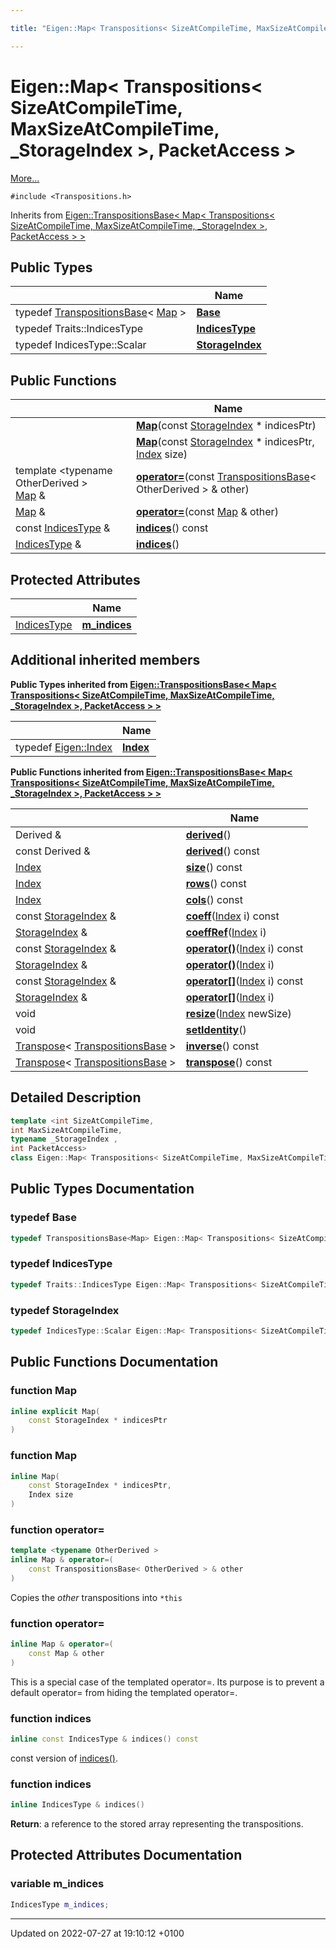 ```yaml
---

title: "Eigen::Map< Transpositions< SizeAtCompileTime, MaxSizeAtCompileTime, _StorageIndex >, PacketAccess >"

---
```


# Eigen::Map< Transpositions< SizeAtCompileTime, MaxSizeAtCompileTime, _StorageIndex >, PacketAccess >



 [More...](#detailed-description)


`#include <Transpositions.h>`

Inherits from [Eigen::TranspositionsBase< Map< Transpositions< SizeAtCompileTime, MaxSizeAtCompileTime, _StorageIndex >, PacketAccess > >](http://example.org/classes/classeigen_1_1transpositionsbase/)

## Public Types

|                | Name           |
| -------------- | -------------- |
| typedef <a href="http://example.org/classes/classeigen_1_1transpositionsbase/">TranspositionsBase</a>< <a href="http://example.org/classes/classeigen_1_1map/">Map</a> > | **[Base](http://example.org/classes/classeigen_1_1map_3_01transpositions_3_01sizeatcompiletime_00_01maxsizeatcompiletime_00_01__stor791ee41d5b47f4ee71609b600f85e4ea/#typedef-base)**  |
| typedef Traits::IndicesType | **[IndicesType](http://example.org/classes/classeigen_1_1map_3_01transpositions_3_01sizeatcompiletime_00_01maxsizeatcompiletime_00_01__stor791ee41d5b47f4ee71609b600f85e4ea/#typedef-indicestype)**  |
| typedef IndicesType::Scalar | **[StorageIndex](http://example.org/classes/classeigen_1_1map_3_01transpositions_3_01sizeatcompiletime_00_01maxsizeatcompiletime_00_01__stor791ee41d5b47f4ee71609b600f85e4ea/#typedef-storageindex)**  |

## Public Functions

|                | Name           |
| -------------- | -------------- |
| | **[Map](http://example.org/classes/classeigen_1_1map_3_01transpositions_3_01sizeatcompiletime_00_01maxsizeatcompiletime_00_01__stor791ee41d5b47f4ee71609b600f85e4ea/#function-map)**(const <a href="http://example.org/classes/classeigen_1_1map_3_01transpositions_3_01sizeatcompiletime_00_01maxsizeatcompiletime_00_01__stor791ee41d5b47f4ee71609b600f85e4ea/#typedef-storageindex">StorageIndex</a> * indicesPtr) |
| | **[Map](http://example.org/classes/classeigen_1_1map_3_01transpositions_3_01sizeatcompiletime_00_01maxsizeatcompiletime_00_01__stor791ee41d5b47f4ee71609b600f85e4ea/#function-map)**(const <a href="http://example.org/classes/classeigen_1_1map_3_01transpositions_3_01sizeatcompiletime_00_01maxsizeatcompiletime_00_01__stor791ee41d5b47f4ee71609b600f85e4ea/#typedef-storageindex">StorageIndex</a> * indicesPtr, <a href="http://example.org/classes/classeigen_1_1transpositionsbase/#typedef-index">Index</a> size) |
| template <typename OtherDerived \> <br><a href="http://example.org/classes/classeigen_1_1map/">Map</a> & | **[operator=](http://example.org/classes/classeigen_1_1map_3_01transpositions_3_01sizeatcompiletime_00_01maxsizeatcompiletime_00_01__stor791ee41d5b47f4ee71609b600f85e4ea/#function-operator=)**(const <a href="http://example.org/classes/classeigen_1_1transpositionsbase/">TranspositionsBase</a>< OtherDerived > & other) |
| <a href="http://example.org/classes/classeigen_1_1map/">Map</a> & | **[operator=](http://example.org/classes/classeigen_1_1map_3_01transpositions_3_01sizeatcompiletime_00_01maxsizeatcompiletime_00_01__stor791ee41d5b47f4ee71609b600f85e4ea/#function-operator=)**(const <a href="http://example.org/classes/classeigen_1_1map/">Map</a> & other) |
| const <a href="http://example.org/classes/classeigen_1_1map_3_01transpositions_3_01sizeatcompiletime_00_01maxsizeatcompiletime_00_01__stor791ee41d5b47f4ee71609b600f85e4ea/#typedef-indicestype">IndicesType</a> & | **[indices](http://example.org/classes/classeigen_1_1map_3_01transpositions_3_01sizeatcompiletime_00_01maxsizeatcompiletime_00_01__stor791ee41d5b47f4ee71609b600f85e4ea/#function-indices)**() const |
| <a href="http://example.org/classes/classeigen_1_1map_3_01transpositions_3_01sizeatcompiletime_00_01maxsizeatcompiletime_00_01__stor791ee41d5b47f4ee71609b600f85e4ea/#typedef-indicestype">IndicesType</a> & | **[indices](http://example.org/classes/classeigen_1_1map_3_01transpositions_3_01sizeatcompiletime_00_01maxsizeatcompiletime_00_01__stor791ee41d5b47f4ee71609b600f85e4ea/#function-indices)**() |

## Protected Attributes

|                | Name           |
| -------------- | -------------- |
| <a href="http://example.org/classes/classeigen_1_1map_3_01transpositions_3_01sizeatcompiletime_00_01maxsizeatcompiletime_00_01__stor791ee41d5b47f4ee71609b600f85e4ea/#typedef-indicestype">IndicesType</a> | **[m_indices](http://example.org/classes/classeigen_1_1map_3_01transpositions_3_01sizeatcompiletime_00_01maxsizeatcompiletime_00_01__stor791ee41d5b47f4ee71609b600f85e4ea/#variable-m-indices)**  |

## Additional inherited members

**Public Types inherited from [Eigen::TranspositionsBase< Map< Transpositions< SizeAtCompileTime, MaxSizeAtCompileTime, _StorageIndex >, PacketAccess > >](http://example.org/classes/classeigen_1_1transpositionsbase/)**

|                | Name           |
| -------------- | -------------- |
| typedef <a href="http://example.org/namespaces/namespaceeigen/#typedef-index">Eigen::Index</a> | **[Index](http://example.org/classes/classeigen_1_1transpositionsbase/#typedef-index)**  |

**Public Functions inherited from [Eigen::TranspositionsBase< Map< Transpositions< SizeAtCompileTime, MaxSizeAtCompileTime, _StorageIndex >, PacketAccess > >](http://example.org/classes/classeigen_1_1transpositionsbase/)**

|                | Name           |
| -------------- | -------------- |
| Derived & | **[derived](http://example.org/classes/classeigen_1_1transpositionsbase/#function-derived)**() |
| const Derived & | **[derived](http://example.org/classes/classeigen_1_1transpositionsbase/#function-derived)**() const |
| <a href="http://example.org/classes/classeigen_1_1transpositionsbase/#typedef-index">Index</a> | **[size](http://example.org/classes/classeigen_1_1transpositionsbase/#function-size)**() const |
| <a href="http://example.org/classes/classeigen_1_1transpositionsbase/#typedef-index">Index</a> | **[rows](http://example.org/classes/classeigen_1_1transpositionsbase/#function-rows)**() const |
| <a href="http://example.org/classes/classeigen_1_1transpositionsbase/#typedef-index">Index</a> | **[cols](http://example.org/classes/classeigen_1_1transpositionsbase/#function-cols)**() const |
| const <a href="http://example.org/classes/classeigen_1_1transpositionsbase/#typedef-storageindex">StorageIndex</a> & | **[coeff](http://example.org/classes/classeigen_1_1transpositionsbase/#function-coeff)**(<a href="http://example.org/classes/classeigen_1_1transpositionsbase/#typedef-index">Index</a> i) const |
| <a href="http://example.org/classes/classeigen_1_1transpositionsbase/#typedef-storageindex">StorageIndex</a> & | **[coeffRef](http://example.org/classes/classeigen_1_1transpositionsbase/#function-coeffref)**(<a href="http://example.org/classes/classeigen_1_1transpositionsbase/#typedef-index">Index</a> i) |
| const <a href="http://example.org/classes/classeigen_1_1transpositionsbase/#typedef-storageindex">StorageIndex</a> & | **[operator()](http://example.org/classes/classeigen_1_1transpositionsbase/#function-operator())**(<a href="http://example.org/classes/classeigen_1_1transpositionsbase/#typedef-index">Index</a> i) const |
| <a href="http://example.org/classes/classeigen_1_1transpositionsbase/#typedef-storageindex">StorageIndex</a> & | **[operator()](http://example.org/classes/classeigen_1_1transpositionsbase/#function-operator())**(<a href="http://example.org/classes/classeigen_1_1transpositionsbase/#typedef-index">Index</a> i) |
| const <a href="http://example.org/classes/classeigen_1_1transpositionsbase/#typedef-storageindex">StorageIndex</a> & | **[operator[]](http://example.org/classes/classeigen_1_1transpositionsbase/#function-operator[])**(<a href="http://example.org/classes/classeigen_1_1transpositionsbase/#typedef-index">Index</a> i) const |
| <a href="http://example.org/classes/classeigen_1_1transpositionsbase/#typedef-storageindex">StorageIndex</a> & | **[operator[]](http://example.org/classes/classeigen_1_1transpositionsbase/#function-operator[])**(<a href="http://example.org/classes/classeigen_1_1transpositionsbase/#typedef-index">Index</a> i) |
| void | **[resize](http://example.org/classes/classeigen_1_1transpositionsbase/#function-resize)**(<a href="http://example.org/classes/classeigen_1_1transpositionsbase/#typedef-index">Index</a> newSize) |
| void | **[setIdentity](http://example.org/classes/classeigen_1_1transpositionsbase/#function-setidentity)**() |
| <a href="http://example.org/classes/classeigen_1_1transpose/">Transpose</a>< <a href="http://example.org/classes/classeigen_1_1transpositionsbase/">TranspositionsBase</a> > | **[inverse](http://example.org/classes/classeigen_1_1transpositionsbase/#function-inverse)**() const |
| <a href="http://example.org/classes/classeigen_1_1transpose/">Transpose</a>< <a href="http://example.org/classes/classeigen_1_1transpositionsbase/">TranspositionsBase</a> > | **[transpose](http://example.org/classes/classeigen_1_1transpositionsbase/#function-transpose)**() const |


## Detailed Description

```cpp
template <int SizeAtCompileTime,
int MaxSizeAtCompileTime,
typename _StorageIndex ,
int PacketAccess>
class Eigen::Map< Transpositions< SizeAtCompileTime, MaxSizeAtCompileTime, _StorageIndex >, PacketAccess >;
```

## Public Types Documentation

### typedef Base

```cpp
typedef TranspositionsBase<Map> Eigen::Map< Transpositions< SizeAtCompileTime, MaxSizeAtCompileTime, _StorageIndex >, PacketAccess >::Base;
```


### typedef IndicesType

```cpp
typedef Traits::IndicesType Eigen::Map< Transpositions< SizeAtCompileTime, MaxSizeAtCompileTime, _StorageIndex >, PacketAccess >::IndicesType;
```


### typedef StorageIndex

```cpp
typedef IndicesType::Scalar Eigen::Map< Transpositions< SizeAtCompileTime, MaxSizeAtCompileTime, _StorageIndex >, PacketAccess >::StorageIndex;
```


## Public Functions Documentation

### function Map

```cpp
inline explicit Map(
    const StorageIndex * indicesPtr
)
```


### function Map

```cpp
inline Map(
    const StorageIndex * indicesPtr,
    Index size
)
```


### function operator=

```cpp
template <typename OtherDerived >
inline Map & operator=(
    const TranspositionsBase< OtherDerived > & other
)
```


Copies the _other_ transpositions into <code>&#42;this</code>


### function operator=

```cpp
inline Map & operator=(
    const Map & other
)
```


This is a special case of the templated operator=. Its purpose is to prevent a default operator= from hiding the templated operator=. 


### function indices

```cpp
inline const IndicesType & indices() const
```


const version of <a href="http://example.org/classes/classeigen_1_1map_3_01transpositions_3_01sizeatcompiletime_00_01maxsizeatcompiletime_00_01__stor791ee41d5b47f4ee71609b600f85e4ea/#function-indices">indices()</a>. 


### function indices

```cpp
inline IndicesType & indices()
```


**Return**: a reference to the stored array representing the transpositions. 

## Protected Attributes Documentation

### variable m_indices

```cpp
IndicesType m_indices;
```


-------------------------------

Updated on 2022-07-27 at 19:10:12 +0100